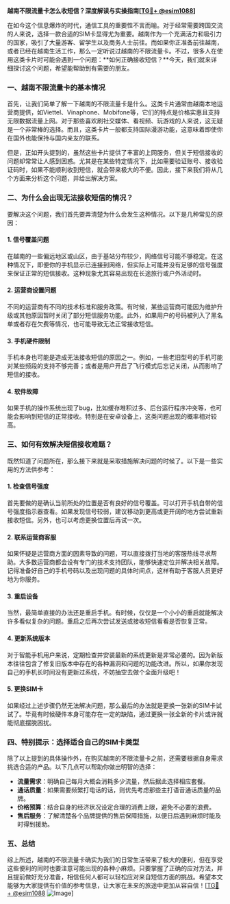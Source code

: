 **越南不限流量卡怎么收短信？深度解读与实操指南[[TG💪+ @esim1088](https://t.me/s/esim1088)]**

在如今这个信息爆炸的时代，通信工具的重要性不言而喻。对于经常需要跨国交流的人来说，选择一款合适的SIM卡显得尤为重要。越南作为一个充满活力和吸引力的国家，吸引了大量游客、留学生以及商务人士前往。而如果你正准备前往越南，或者已经在越南生活工作，那么一定听说过越南的不限流量卡。不过，很多人在使用这类卡片时可能会遇到一个问题：**如何正确接收短信？**今天，我们就来详细探讨这个问题，希望能帮助到有需要的朋友。

### 一、越南不限流量卡的基本情况

首先，让我们简单了解一下越南的不限流量卡是什么。这类卡片通常由越南本地运营商提供，如Viettel、Vinaphone、Mobifone等，它们的特点是价格实惠且支持无限数据流量上网。对于那些喜欢刷社交媒体、看视频、玩游戏的人来说，这无疑是一个非常棒的选择。而且，这类卡片一般都支持国际漫游功能，这意味着即使你在国外也能保持与国内亲友的联系。

但是，正如开头提到的，虽然这些卡片提供了丰富的上网服务，但关于短信接收的问题却常常让人感到困惑。尤其是在某些特定情况下，比如需要验证账号、接收验证码时，如果不能顺利收到短信，就会带来极大的不便。因此，接下来我们将从几个方面来分析这个问题，并给出解决方案。

### 二、为什么会出现无法接收短信的情况？

要解决这个问题，我们首先要弄清楚为什么会发生这种情况。以下是几种常见的原因：

#### 1. **信号覆盖问题**
   在越南的一些偏远地区或山区，由于基站分布较少，网络信号可能不够稳定。在这种情况下，即便你的手机显示已连接到网络，但实际上可能并没有足够的信号强度来保证正常的短信接收。这种现象尤其容易出现在长途旅行或户外活动时。

#### 2. **运营商设置问题**
   不同的运营商有不同的技术标准和服务政策。有时候，某些运营商可能因为维护升级或其他原因暂时关闭了部分短信服务功能。此外，如果用户的号码被列入了黑名单或者存在欠费等情况，也可能导致无法正常接收短信。

#### 3. **手机硬件限制**
   手机本身也可能是造成无法接收短信的原因之一。例如，一些老旧型号的手机可能对某些频段的支持不够完善；或者是用户开启了飞行模式后忘记关闭，从而影响了短信的接收。

#### 4. **软件故障**
   如果手机的操作系统出现了bug，比如缓存堆积过多、后台运行程序冲突等，也可能会影响到短信的正常接收。特别是在安卓设备上，这类问题出现的概率相对较高。

### 三、如何有效解决短信接收难题？

既然知道了问题所在，那么接下来就是采取措施解决问题的时候了。以下是一些实用的方法供参考：

#### 1. **检查信号强度**
   首先要做的是确认当前所处的位置是否有良好的信号覆盖。可以打开手机自带的信号强度指示器查看。如果发现信号较弱，建议移动到更高或更开阔的地方尝试重新接收短信。另外，也可以考虑更换位置后再试一次。

#### 2. **联系运营商客服**
   如果怀疑是运营商方面的因素导致的问题，可以直接拨打当地的客服热线寻求帮助。大多数运营商都会设有专门的技术支持团队，能够快速定位并解决相关故障。记得准备好自己的手机号码以及出现问题的具体时间点，这样有助于客服人员更好地为你服务。

#### 3. **重启设备**
   当然，最简单直接的办法还是重启手机。有时候，仅仅是一个小小的重启就能解决许多看似复杂的问题。重启之后再次尝试发送或接收短信看看是否恢复正常。

#### 4. **更新系统版本**
   对于智能手机用户来说，定期检查并安装最新的系统更新是非常必要的。因为新版本往往包含了修复旧版本中存在的各种漏洞和问题的功能改进。所以，如果你发现自己的手机长时间没有更新过系统，不妨抽空去做个全面升级吧！

#### 5. **更换SIM卡**
   如果经过上述步骤仍然无法解决问题，那么最后的办法就是更换一张新的SIM卡试试了。毕竟有时候硬件本身可能存在一定的缺陷，通过更换一张全新的卡片或许就能彻底摆脱困扰。

### 四、特别提示：选择适合自己的SIM卡类型

除了以上提到的具体操作外，在购买越南的不限流量卡之前，还需要根据自身需求挑选合适的产品。以下几点可以帮助你做出明智的选择：

- **流量需求**：明确自己每月大概会消耗多少流量，然后据此选择相应套餐。
- **通话质量**：如果需要频繁打电话的话，则优先考虑那些主打语音通话质量的品牌。
- **价格预算**：结合自身的经济状况设定合理的消费上限，避免不必要的浪费。
- **售后服务**：了解清楚各个品牌提供的售后保障措施，以便日后遇到麻烦时能及时得到援助。

### 五、总结

综上所述，越南的不限流量卡确实为我们的日常生活带来了极大的便利，但在享受这些便利的同时也要注意可能出现的各种小麻烦。只要掌握了正确的应对方法，并且提前做好充分准备，相信任何人都可以轻松应对来自短信方面的挑战。希望本文能够为大家提供有价值的参考信息，让大家在未来的旅途中更加从容自信！[[TG💪+ @esim1088](https://t.me/s/esim1088) ![Image](https://i.postimg.cc/4NQfJmqS/Snipaste-2025-05-13-00-14-12.png)]